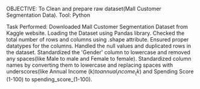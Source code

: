 OBJECTIVE: To Clean and prepare raw dataset(Mall Customer Segmentation Data).
Tool: Python

Task Performed:
Downloaded Mall Customer Segmentation Dataset from Kaggle website.
Loading the Dataset using Pandas library.
Checked the total number of rows and columns using .shape attribute.
Ensured proper datatypes for the columns.
Handled the null values and duplicated rows in the dataset.
Standardized the 'Gender' column to lowercase and removed any spaces(like Male to male and Female to female).
Standardized column names by converting them to lowercase and replacing spaces with underscores(like Annual Income (k$)	to annual_income_(k$) and Spending Score (1-100) to spending_score_(1-100).
